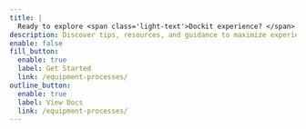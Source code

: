 ```yaml
---
title: |
  Ready to explore <span class='light-text'>Dockit experience? </span>
description: Discover tips, resources, and guidance to maximize experience with our documentation.
enable: false
fill_button:
  enable: true
  label: Get Started
  link: /equipment-processes/
outline_button:
  enable: true
  label: View Docs
  link: /equipment-processes/
---
```

